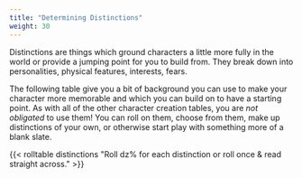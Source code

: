 ```yaml
---
title: "Determining Distinctions"
weight: 30
---
```


Distinctions are things which ground characters a little more fully in the world or provide a jumping point for you to build from.
They break down into personalities, physical features, interests, fears.

The following table give you a bit of background you can use to make your character more memorable and which you can build on to have a starting point.
As with all of the other character creation tables, you are _not obligated_ to use them!
You can roll on them, choose from them, make up distinctions of your own, or otherwise start play with something more of a blank slate.

{{< rolltable distinctions "Roll dz% for each distinction or roll once & read straight across." >}}

<!-- {icon=dice-d20}
G> #### Example: Determining quirks and Ambitions for Taryn
G>
G> For Taryn we roll once for each column in the traits table:
G>
G> - **Personality:** Contradictory (21)
G> - **Physical quirk:** Narrow Eyes (56)
G> - **Interest:** Learning (58)
G> - **Fear:** Drakes (33)
G> - **Long Term Ambition:** Ward Off Demonic Threat Through Song (90)
G>
G> These traits paint an image of Taryn as a person eager to learn and always watchful, seeking truth by speaking up even when it's unwise.
G> Their fear of Drakes makes their start as a would-be Knight more difficult _and_ interesting.
G> The ambition to ward off Demons with a song implies that they have a curiosity about the _Gondolieri_ who are famous for abjuring the demons in the canals with their songs. -->